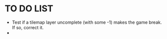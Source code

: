# TO DO LIST
- Test if a tilemap layer uncomplete (with some -1) makes the game break. If so, correct it.
- 